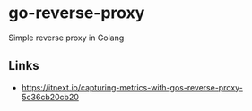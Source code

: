 
# go-reverse-proxy

Simple reverse proxy in Golang

## Links

- https://itnext.io/capturing-metrics-with-gos-reverse-proxy-5c36cb20cb20
